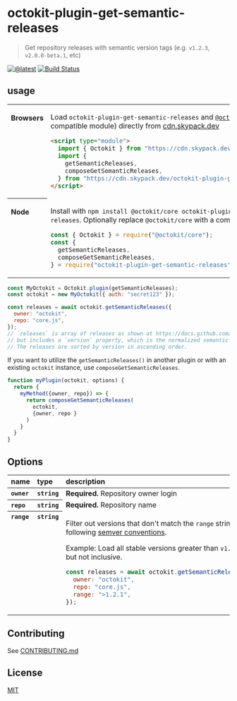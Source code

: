 # octokit-plugin-get-semantic-releases

> Get repository releases with semantic version tags (e.g. `v1.2.3`, `v2.0.0-beta.1`, etc)

[![@latest](https://img.shields.io/npm/v/octokit-plugin-get-semantic-releases.svg)](https://www.npmjs.com/package/octokit-plugin-get-semantic-releases)
[![Build Status](https://github.com/gr2m/octokit-plugin-get-semantic-releases/workflows/Test/badge.svg)](https://github.com/gr2m/octokit-plugin-get-semantic-releases/actions?query=workflow%3ATest+branch%3Amain)

## usage

<table>
<tbody valign=top align=left>
<tr><th>

Browsers

</th><td width=100%>

Load `octokit-plugin-get-semantic-releases` and [`@octokit/core`](https://github.com/octokit/core.js) (or core-compatible module) directly from [cdn.skypack.dev](https://cdn.skypack.dev)

```html
<script type="module">
  import { Octokit } from "https://cdn.skypack.dev/@octokit/core";
  import {
    getSemanticReleases,
    composeGetSemanticReleases,
  } from "https://cdn.skypack.dev/octokit-plugin-get-semantic-releases";
</script>
```

</td></tr>
<tr><th>

Node

</th><td>

Install with `npm install @octokit/core octokit-plugin-get-semantic-releases`. Optionally replace `@octokit/core` with a compatible module

```js
const { Octokit } = require("@octokit/core");
const {
  getSemanticReleases,
  composeGetSemanticReleases,
} = require("octokit-plugin-get-semantic-releases");
```

</td></tr>
</tbody>
</table>

```js
const MyOctokit = Octokit.plugin(getSemanticReleases);
const octokit = new MyOctokit({ auth: "secret123" });

const releases = await octokit.getSemanticReleases({
  owner: "octokit",
  repo: "core.js",
});
// `releases` is array of releases as shown at https://docs.github.com/en/rest/reference/releases#list-releases
// but includes a `version` property, which is the normalized semantic version derived from the tag name.
// The releases are sorted by version in ascending order.
```

If you want to utilize the `getSemanticReleases()` in another plugin or with an existing `octokit` instance, use `composeGetSemanticReleases`.

```js
function myPlugin(octokit, options) {
  return {
    myMethod({owner, repo}) => {
      return composeGetSemanticReleases(
        octokit,
        {owner, repo }
      )
    }
  }
}
```

## Options

<table width="100%">
  <thead align=left>
    <tr>
      <th width=150>
        name
      </th>
      <th width=70>
        type
      </th>
      <th>
        description
      </th>
    </tr>
  </thead>
  <tbody align=left valign=top>
    <tr>
      <th>
        <code>owner</code>
      </th>
      <th>
        <code>string</code>
      </th>
      <td>
        <strong>Required.</strong> Repository owner login
      </td>
    </tr>
    <tr>
      <th>
        <code>repo</code>
      </th>
      <th>
        <code>string</code>
      </th>
      <td>
        <strong>Required.</strong> Repository name
      </td>
    </tr>
    <tr>
      <th>
        <code>range</code>
      </th>
      <th>
        <code>string</code>
      </th>
      <td>

Filter out versions that don't match the `range` string following [semver conventions](https://semver.npmjs.com/).

Example: Load all stable versions greater than `v1.2.1` but not inclusive.

```js
const releases = await octokit.getSemanticReleases({
  owner: "octokit",
  repo: "core.js",
  range: ">1.2.1",
});
```

</td>
    </tr>
  </tbody>
</table>
  
## Contributing

See [CONTRIBUTING.md](CONTRIBUTING.md)

## License

[MIT](LICENSE)
